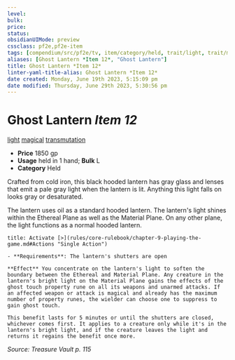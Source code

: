```yaml
---
level:
bulk:
price:
status:
obsidianUIMode: preview
cssclass: pf2e,pf2e-item
tags: [compendium/src/pf2e/tv, item/category/held, trait/light, trait/magical, trait/transmutation]
aliases: [Ghost Lantern *Item 12*, "Ghost Lantern"]
title: Ghost Lantern *Item 12*
linter-yaml-title-alias: Ghost Lantern *Item 12*
date created: Monday, June 19th 2023, 5:15:09 pm
date modified: Thursday, June 29th 2023, 5:30:56 pm
---
```


# Ghost Lantern *Item 12*

[light](rules/traits/light.md) [magical](rules/traits/magical.md) [transmutation](rules/traits/transmutation.md)  

- **Price** 1850 gp
- **Usage** held in 1 hand; **Bulk** L
- **Category** Held

Crafted from cold iron, this black hooded lantern has gray glass and lenses that emit a pale gray light when the lantern is lit. Anything this light falls on looks gray or desaturated.

The lantern uses oil as a standard hooded lantern. The lantern's light shines within the Ethereal Plane as well as the Material Plane. On any other plane, the light functions as a normal hooded lantern.

```ad-embed-ability
title: Activate [>](rules/core-rulebook/chapter-9-playing-the-game.md#Actions "Single Action")

- **Requirements**: The lantern's shutters are open

**Effect** You concentrate on the lantern's light to soften the boundary between the Ethereal and Material Plane. Any creature in the lantern's bright light on the Material Plane gains the effects of the ghost touch property rune on all its weapons and unarmed attacks. If an affected weapon or attack is magical and already has the maximum number of property runes, the wielder can choose one to suppress to gain ghost touch.

This benefit lasts for 5 minutes or until the shutters are closed, whichever comes first. It applies to a creature only while it's in the lantern's bright light, and if the creature leaves the light and returns it regains the benefit once more.
```

*Source: Treasure Vault p. 115*
